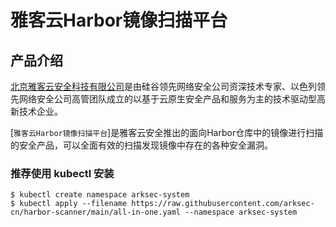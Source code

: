# 雅客云Harbor镜像扫描平台

## 产品介绍

[北京雅客云安全科技有限公司](https://www.arksec.cn/)是由硅谷领先网络安全公司资深技术专家、以色列领先网络安全公司高管团队成立的以基于云原生安全产品和服务为主的技术驱动型高新技术企业。

[`雅客云Harbor镜像扫描平台`]是雅客云安全推出的面向Harbor仓库中的镜像进行扫描的安全产品，可以全面有效的扫描发现镜像中存在的各种安全漏洞。

### 推荐使用 kubectl 安装

```console
$ kubectl create namespace arksec-system
$ kubectl apply --filename https://raw.githubusercontent.com/arksec-cn/harbor-scanner/main/all-in-one.yaml --namespace arksec-system
```
